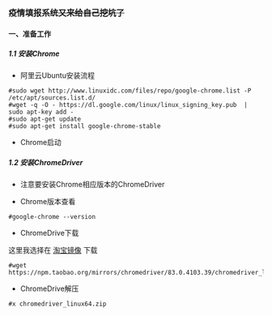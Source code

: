 ### 疫情填报系统~~又来给自己挖坑了~~

#### 一、准备工作

##### 1.1 安装Chrome

- 阿里云Ubuntu安装流程

```
#sudo wget http://www.linuxidc.com/files/repo/google-chrome.list -P /etc/apt/sources.list.d/
#wget -q -O - https://dl.google.com/linux/linux_signing_key.pub  | sudo apt-key add -
#sudo apt-get update
#sudo apt-get install google-chrome-stable
```

- Chrome启动

##### 1.2 安装ChromeDriver

- 注意要安装Chrome相应版本的ChromeDriver

- Chrome版本查看

```
#google-chrome --version
```

- ChromeDrive下载

这里我选择在 [淘宝镜像](https://developer.aliyun.com/mirror/NPM?from=tnpm) 下载

```
#wget https://npm.taobao.org/mirrors/chromedriver/83.0.4103.39/chromedriver_linux64.zip
```

- ChromeDrive解压

```
#x chromedriver_linux64.zip
```

